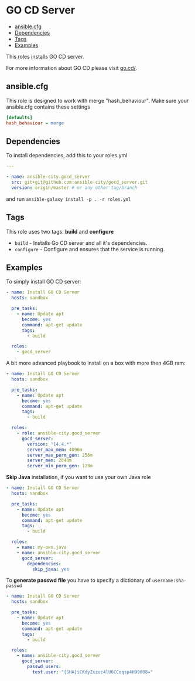 # GO CD Server

* [ansible.cfg](#ansible-cfg)
* [Dependencies](#dependencies)
* [Tags](#tags)
* [Examples](#examples)

This roles installs GO CD server.

For more information about GO CD please visit [go.cd/](http://www.go.cd/).




## ansible.cfg

This role is designed to work with merge "hash_behaviour". Make sure your
ansible.cfg contains these settings

```INI
[defaults]
hash_behaviour = merge
```




## Dependencies

To install dependencies, add this to your roles.yml

```YAML
---

- name: ansible-city.gocd_server
  src: git+git@github.com:ansible-city/gocd_server.git
  version: origin/master # or any other tag/branch
```

and run `ansible-galaxy install -p . -r roles.yml`




## Tags

This role uses two tags: **build** and **configure**

* `build` - Installs Go CD server and all it's dependencies.
* `configure` - Configure and ensures that the service is running.




## Examples

To simply install GO CD server:

```YAML
- name: Install GO CD Server
  hosts: sandbox

  pre_tasks:
    - name: Update apt
      become: yes
      command: apt-get update
      tags:
        - build

  roles:
    - gocd_server
```

A bit more advanced playbook to install on a box with more then 4GB ram:

```YAML
- name: Install GO CD Server
  hosts: sandbox

  pre_tasks:
    - name: Update apt
      become: yes
      command: apt-get update
      tags:
        - build

  roles:
    - role: ansible-city.gocd_server
      gocd_server:
        version: "14.4.*"
        server_max_mem: 4096m
        server_max_perm_gen: 256m
        server_mem: 2048m
        server_min_perm_gen: 128m
```

**Skip Java** installation, if you want to use your own Java role

```YAML
- name: Install GO CD Server
  hosts: sandbox

  pre_tasks:
    - name: Update apt
      become: yes
      command: apt-get update
      tags:
        - build

  roles:
    - name: my-own.java
    - name: ansible-city.gocd_server
      gocd_server:
        dependencies:
          skip_java: yes
```

To **generate passwd file** you have to specify a dictionary of
`username:sha-passwd`

```YAML
- name: Install GO CD Server
  hosts: sandbox

  pre_tasks:
    - name: Update apt
      become: yes
      command: apt-get update
      tags:
        - build

  roles:
    - name: ansible-city.gocd_server
      gocd_server:
        passwd_users:
          test.user: "{SHA}iCKdyZxzuc4lU6CCoqsp4H99608="
```
